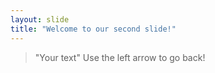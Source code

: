 ```yaml
---
layout: slide
title: "Welcome to our second slide!"
---
```

> "Your text"
Use the left arrow to go back!
